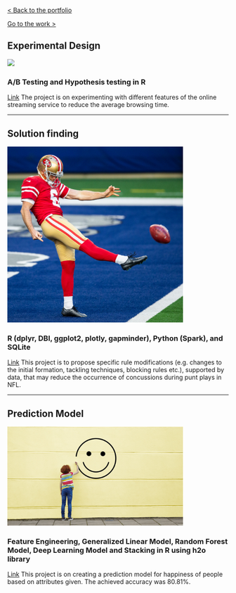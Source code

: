 [< Back to the portfolio](https://s-bishnoi.github.io/shubham-bishnoi/)

[Go to the work >](https://s-bishnoi.github.io/shubham-bishnoi/work/)

## Experimental Design
[<img src="./ExperimentalDesign/netflix.png" width="400"/>](./ExperimentalDesign/)
### A/B Testing and Hypothesis testing in R

[Link](./ExperimentalDesign/) The project is on experimenting with different features of the online streaming service to reduce the average browsing time.

-------------------------------------

## Solution finding
[<img src="./nfl/punt.png" width="400"/>](./nfl/Case_Study_NFL_Shubham_Bishnoi.html)
### R (dplyr, DBI, ggplot2, plotly, gapminder), Python (Spark), and SQLite

[Link](./nfl/Case_Study_NFL_Shubham_Bishnoi.html) This project is to propose specific rule modifications (e.g. changes to the initial formation, tackling techniques, blocking rules etc.), supported by data, that may reduce the occurrence of concussions during punt plays in NFL.

-------------------------------------

## Prediction Model
[<img src="./PredictionClassificationModels/happy.png" width="400"/>](./PredictionClassificationModels)
### Feature Engineering, Generalized Linear Model, Random Forest Model, Deep Learning Model and Stacking in R using h2o library

[Link](./PredictionClassificationModels) This project is on creating a prediction model for happiness of people based on attributes given. The achieved accuracy was 80.81%.
